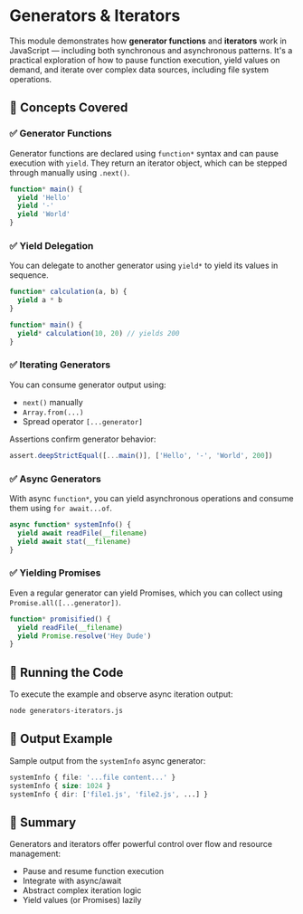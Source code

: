 # Generators & Iterators

This module demonstrates how **generator functions** and **iterators** work in JavaScript — including both synchronous and asynchronous patterns. It's a practical exploration of how to pause function execution, yield values on demand, and iterate over complex data sources, including file system operations.

## 📘 Concepts Covered

### ✅ Generator Functions
Generator functions are declared using `function*` syntax and can pause execution with `yield`. They return an iterator object, which can be stepped through manually using `.next()`.

```js
function* main() {
  yield 'Hello'
  yield '-'
  yield 'World'
}
```

### ✅ Yield Delegation
You can delegate to another generator using `yield*` to yield its values in sequence.

```js
function* calculation(a, b) {
  yield a * b
}

function* main() {
  yield* calculation(10, 20) // yields 200
}
```

### ✅ Iterating Generators
You can consume generator output using:

- `next()` manually
- `Array.from(...)`
- Spread operator `[...generator]`

Assertions confirm generator behavior:
```js
assert.deepStrictEqual([...main()], ['Hello', '-', 'World', 200])
```

### ✅ Async Generators
With async `function*`, you can yield asynchronous operations and consume them using `for await...of`.

```js
async function* systemInfo() {
  yield await readFile(__filename)
  yield await stat(__filename)
}
```

### ✅ Yielding Promises
Even a regular generator can yield Promises, which you can collect using `Promise.all([...generator])`.

```js
function* promisified() {
  yield readFile(__filename)
  yield Promise.resolve('Hey Dude')
}
```

## 🧪 Running the Code
To execute the example and observe async iteration output:

```bash
node generators-iterators.js
```

## 📁 Output Example
Sample output from the `systemInfo` async generator:

```css
systemInfo { file: '...file content...' }
systemInfo { size: 1024 }
systemInfo { dir: ['file1.js', 'file2.js', ...] }
```

## 📌 Summary
Generators and iterators offer powerful control over flow and resource management:

- Pause and resume function execution
- Integrate with async/await
- Abstract complex iteration logic
- Yield values (or Promises) lazily
